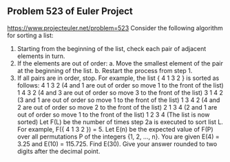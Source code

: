 ## Problem 523 of Euler Project 
https://www.projecteuler.net/problem=523
Consider the following algorithm for sorting a list:
1. Starting from the beginning of the list, check each pair of adjacent elements in turn.
2. If the elements are out of order:
a. Move the smallest element of the pair at the beginning of the list.
b. Restart the process from step 1.
3. If all pairs are in order, stop.
For example, the list { 4 1 3 2 } is sorted as follows:
4 1 3 2  (4 and 1 are out of order so move 1 to the front of the list)
1 4 3 2  (4 and 3 are out of order so move 3 to the front of the list)
3 1 4 2  (3 and 1 are out of order so move 1 to the front of the list)
1 3 4 2  (4 and 2 are out of order so move 2 to the front of the list)
2 1 3 4  (2 and 1 are out of order so move 1 to the front of the list)
1 2 3 4  (The list is now sorted)
Let F(L) be the number of times step 2a is executed to sort list L. For example, F({ 4 1 3 2 }) = 5.
Let E(n) be the expected value of F(P) over all permutations P of the integers {1, 2, ..., n}.
You are given E(4) = 3.25 and E(10) = 115.725.
Find E(30). Give your answer rounded to two digits after the decimal point.